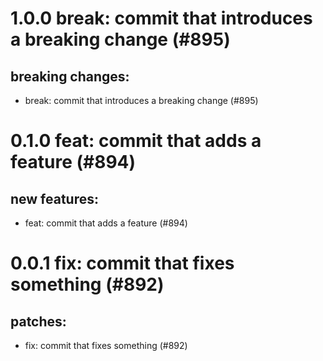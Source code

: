 # 1.0.0 break: commit that introduces a breaking change (#895)

## breaking changes:
* break: commit that introduces a breaking change (#895)

# 0.1.0 feat: commit that adds a feature (#894)

## new features:
* feat: commit that adds a feature (#894)

# 0.0.1 fix: commit that fixes something (#892)

## patches:
* fix: commit that fixes something (#892)

